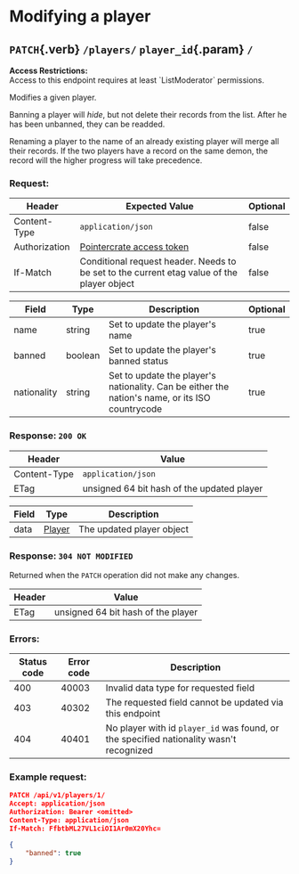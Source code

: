 <div class='panel fade js-scroll-anim' data-anim='fade'>

# Modifying a player

## `PATCH`{.verb} `/players/` `player_id`{.param} `/`

<div class='info-dark-grey'>
<b>Access Restrictions:</b><br>
Access to this endpoint requires at least `ListModerator` permissions.
</div>

Modifies a given player.

Banning a player will _hide_, but not delete their records from the list. After he has been unbanned, they can be readded.

Renaming a player to the name of an already existing player will merge all their records. If the two players have a record on the same demon,
the record will the higher progress will take precedence.

### Request:

| Header        | Expected Value                                                                             | Optional |
| ------------- | ------------------------------------------------------------------------------------------ | -------- |
| Content-Type  | `application/json`                                                             | false    |
| Authorization | [Pointercrate access token](/documentation/#access-tokens)                                 | false    |
| If-Match      | Conditional request header. Needs to be set to the current etag value of the player object | false    |

| Field  | Type    | Description                              | Optional |
| ------ | ------- | ---------------------------------------- | -------- |
| name   | string  | Set to update the player's name          | true     |
| banned | boolean | Set to update the player's banned status | true     |
|nationality|string| Set to update the player's nationality. Can be either the nation's name, or its ISO countrycode| true|

### Response: `200 OK`

| Header       | Value                                     |
| ------------ | ----------------------------------------- |
| Content-Type | `application/json`                        |
| ETag         | unsigned 64 bit  hash of the updated player |

| Field | Type                                     | Description               |
| ----- | ---------------------------------------- | ------------------------- |
| data  | [Player](/documentation/objects/#player) | The updated player object |

### Response: `304 NOT MODIFIED`

Returned when the `PATCH` operation did not make any changes.

| Header | Value                             |
| ------ | --------------------------------- |
| ETag   | unsigned 64 bit  hash of the player |

### Errors:

| Status code | Error code | Description                                             |
| ----------- | ---------- | ------------------------------------------------------- |
| 400         | 40003      | Invalid data type for requested field                   |
| 403         | 40302      | The requested field cannot be updated via this endpoint |
| 404         | 40401      | No player with id `player_id` was found, or the specified nationality wasn't recognized                 |

### Example request:

```json
PATCH /api/v1/players/1/
Accept: application/json
Authorization: Bearer <omitted>
Content-Type: application/json
If-Match: FfbtbML27VL1ciOI1Ar0mX20Yhc=

{
    "banned": true
}
```

</div>
